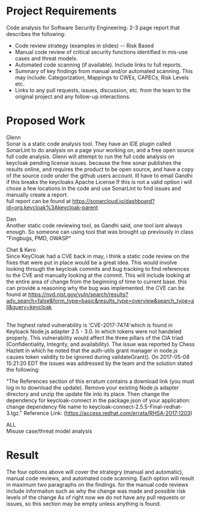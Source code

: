 Project Requirements
=====================
Code analysis for Software Security Engineering: 2-3 page report that describes the following:
* Code review strategy (examples in slides) -- Risk Based
* Manual code review of critical security functions identified in mis-use cases and threat models.
* Automated code scanning (if available). Include links to full reports.
* Summary of key findings from manual and/or automated scanning. This may include: Categorization, Mappings to CWEs, CAPECs, Risk Levels etc.
* Links to any pull requests, issues, discussion, etc. from the team to the original project and any follow-up interactions.

Proposed Work
=====================
Glenn
<br>Sonar is a static code analysis tool. They have an IDE plugin called SonarLint to do analysis on a page your working on, and a free open source full code analysis. Glenn will attempt to run the full code analysis on keycloak pending license issues. because the free sonar publishes the results online, and requires the product to be open source, and have a copy of the source code under the github users account. Ill have to email Gandhi if this breaks the keycloaks Apache License
If this is not a valid option i will chose a few locations in the code and use SonarLint to find issues and manually create a report.
<br> full report can be found at https://sonarcloud.io/dashboard?id=org.keycloak%3Akeycloak-parent

Dan
<br>Another static code reviewing tool, as Gandhi said, one tool isnt always enough. So someone can using tool that was brought up previously in class "Fingbugs, PMD, OWASP"

Chet & Kero
<br>Since KeyCloak had a CVE back in may, i think a static code review on the fixes that were put in place would be a great idea. This would involve looking through the keycloak commits and bug tracking to find references to the CVE and manually looking at the commit. This will include looking at the entire area of change from the beginning of time to current base. this can provide a reasoning why the bug was implemented.
the CVE can be found at https://nvd.nist.gov/vuln/search/results?adv_search=false&form_type=basic&results_type=overview&search_type=all&query=keycloak 

<br> The highest rated vulnerability is 'CVE-2017-7474'which is found in Keyloack Node.js adapter 2.5 - 3.0. In which tokens were not handeled properly. This vulnerability would affect the three pillars of the CIA triad (Confidentiality, Integrity, and availability). The issue was reported by Chess Hazlett in which he noted that the auth-utils grant manager in node.js causes token validity to be ignored during validateGrant(). On 2017-05-08 15:21:20 EDT the issues was addressed by the team and the solution stated the following: 

  "The References section of this erratum contains a download link (you must log in to download the update).  Remove your existing Node.js adapter directory and unzip the update file into its place. Then change the dependency for keycloak-connect in the package.json of your application: change dependency file name to keycloak-connect-2.5.5-Final-redhat-3.tgz." Reference Link: (https://access.redhat.com/errata/RHSA-2017:1203)


ALL
<br>Misuse case/threat model analysis 

Result
===================
The four options above will cover the strategry (manual and automatic), manual code reviews, and automated code scanning.
Each option will result in maximum two paragraphs on the findings. for the manual code reviews include informaiton such as why the change was made and possible risk levels of the change
As of right now we do not have any pull requests or issues, so this section may be empty unless anything is found.

